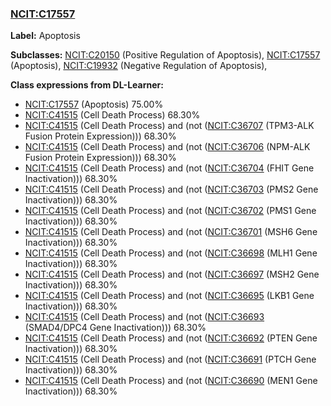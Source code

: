 
### [NCIT:C17557](http://purl.obolibrary.org/obo/NCIT_C17557)
**Label:** Apoptosis

**Subclasses:** [NCIT:C20150](http://purl.obolibrary.org/obo/NCIT_C20150) (Positive Regulation of Apoptosis), [NCIT:C17557](http://purl.obolibrary.org/obo/NCIT_C17557) (Apoptosis), [NCIT:C19932](http://purl.obolibrary.org/obo/NCIT_C19932) (Negative Regulation of Apoptosis), 

**Class expressions from DL-Learner:**

- [NCIT:C17557](http://purl.obolibrary.org/obo/NCIT_C17557) (Apoptosis) 75.00%
- [NCIT:C41515](http://purl.obolibrary.org/obo/NCIT_C41515) (Cell Death Process) 68.30%
- [NCIT:C41515](http://purl.obolibrary.org/obo/NCIT_C41515) (Cell Death Process) and (not ([NCIT:C36707](http://purl.obolibrary.org/obo/NCIT_C36707) (TPM3-ALK Fusion Protein Expression))) 68.30%
- [NCIT:C41515](http://purl.obolibrary.org/obo/NCIT_C41515) (Cell Death Process) and (not ([NCIT:C36706](http://purl.obolibrary.org/obo/NCIT_C36706) (NPM-ALK Fusion Protein Expression))) 68.30%
- [NCIT:C41515](http://purl.obolibrary.org/obo/NCIT_C41515) (Cell Death Process) and (not ([NCIT:C36704](http://purl.obolibrary.org/obo/NCIT_C36704) (FHIT Gene Inactivation))) 68.30%
- [NCIT:C41515](http://purl.obolibrary.org/obo/NCIT_C41515) (Cell Death Process) and (not ([NCIT:C36703](http://purl.obolibrary.org/obo/NCIT_C36703) (PMS2 Gene Inactivation))) 68.30%
- [NCIT:C41515](http://purl.obolibrary.org/obo/NCIT_C41515) (Cell Death Process) and (not ([NCIT:C36702](http://purl.obolibrary.org/obo/NCIT_C36702) (PMS1 Gene Inactivation))) 68.30%
- [NCIT:C41515](http://purl.obolibrary.org/obo/NCIT_C41515) (Cell Death Process) and (not ([NCIT:C36701](http://purl.obolibrary.org/obo/NCIT_C36701) (MSH6 Gene Inactivation))) 68.30%
- [NCIT:C41515](http://purl.obolibrary.org/obo/NCIT_C41515) (Cell Death Process) and (not ([NCIT:C36698](http://purl.obolibrary.org/obo/NCIT_C36698) (MLH1 Gene Inactivation))) 68.30%
- [NCIT:C41515](http://purl.obolibrary.org/obo/NCIT_C41515) (Cell Death Process) and (not ([NCIT:C36697](http://purl.obolibrary.org/obo/NCIT_C36697) (MSH2 Gene Inactivation))) 68.30%
- [NCIT:C41515](http://purl.obolibrary.org/obo/NCIT_C41515) (Cell Death Process) and (not ([NCIT:C36695](http://purl.obolibrary.org/obo/NCIT_C36695) (LKB1 Gene Inactivation))) 68.30%
- [NCIT:C41515](http://purl.obolibrary.org/obo/NCIT_C41515) (Cell Death Process) and (not ([NCIT:C36693](http://purl.obolibrary.org/obo/NCIT_C36693) (SMAD4/DPC4 Gene Inactivation))) 68.30%
- [NCIT:C41515](http://purl.obolibrary.org/obo/NCIT_C41515) (Cell Death Process) and (not ([NCIT:C36692](http://purl.obolibrary.org/obo/NCIT_C36692) (PTEN Gene Inactivation))) 68.30%
- [NCIT:C41515](http://purl.obolibrary.org/obo/NCIT_C41515) (Cell Death Process) and (not ([NCIT:C36691](http://purl.obolibrary.org/obo/NCIT_C36691) (PTCH Gene Inactivation))) 68.30%
- [NCIT:C41515](http://purl.obolibrary.org/obo/NCIT_C41515) (Cell Death Process) and (not ([NCIT:C36690](http://purl.obolibrary.org/obo/NCIT_C36690) (MEN1 Gene Inactivation))) 68.30%


